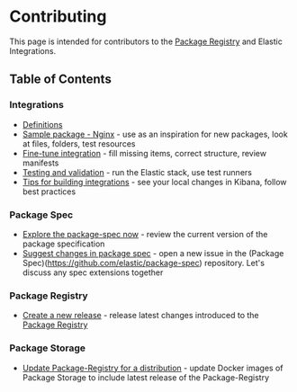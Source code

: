# Contributing

This page is intended for contributors to the [Package Registry](https://github.com/elastic/package-registry/) and Elastic Integrations.

## Table of Contents

### Integrations

* [Definitions](/docs/definitions.md)
* [Sample package - Nginx](/packages/nginx) - use as an inspiration for new packages, look at files, folders, test resources
* [Fine-tune integration](/docs/fine_tune_integration.md) - fill missing items, correct structure, review manifests
* [Testing and validation](/docs/testing_and_validation.md) - run the Elastic stack, use test runners
* [Tips for building integrations](/docs/tips_for_building_integrations.md) - see your local changes in Kibana, follow best practices

### Package Spec
* [Explore the package-spec now](https://github.com/elastic/package-spec/tree/master/versions/1) - review the current version of the package specification
* [Suggest changes in package spec](https://github.com/elastic/package-spec/issues/new) - open a new issue in the (Package Spec)(https://github.com/elastic/package-spec)
  repository. Let's discuss any spec extensions together

### Package Registry
* [Create a new release](https://github.com/elastic/package-registry/#release) - release latest changes introduced to the [Package Registry](https://github.com/elastic/package-registry)

### Package Storage
* [Update Package-Registry for a distribution](https://github.com/elastic/package-storage#update-package-registry-for-a-distribution) - update Docker images 
  of Package Storage to include latest release of the Package-Registry 